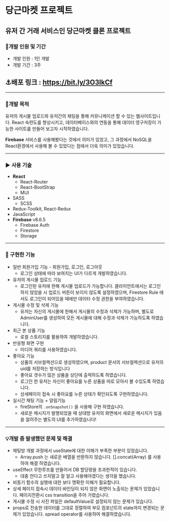 # 당근마켓 프로젝트

## 유저 간 거래 서비스인 당근마켓 클론 프로젝트

### 🚩개발 인원 및 기간

- 개발 인원 : 1인 개발
- 개발 기간 : 3주

## ⚓배포 링크 : https://bit.ly/3O3lkCf

---


### 🌝개발 목적

유저의 게시물 업로드와 유저간의 채팅을 통해 커뮤니케이션 할 수 있는 웹사이트입니다. React 숙련도를 향상시키고, 데이터베이스와의 연동을 통해 데이터 영구저장이 가능한 사이트를 만들어 보고자 시작하였습니다.

**Firebase** 서비스를 사용해봤다는 것에서 의미가 있었고, 그 과정에서 NoSQL을 React환경에서 사용해 볼 수 있었다는 점에서 더욱 의미가 있었습니다.

---

### ▶️ 사용 기술

- **React**
  - React-Router
  - React-BootStrap
  - MUI
- SASS
  - SCSS
- Redux-Toolkit, React-Redux
- JavaScript
- **Firebase** v8.6.5
  - Firebase Auth
  - Firestore
  - Storage

---

### 🎯 구현한 기능

- 일반 회원가입 기능 - 회원가입, 로그인, 로그아웃
  - 로그인 상태에 따라 보여지는 UI가 다르게 개발하였습니다.
- 유저의 게시물 업로드 기능
  - 로그인된 유저에 한해 게시물 업로드가 가능합니다. 클라이언트에서는 로그인 하지 않았을 시 업로드 버튼이 보이지 않도록 설정하였으며, Firestore Rule 에서도 로그인이 되어있을 때에만 데이터 수정 권한을 부여하였습니다.
- 게시물 수정 및 삭제 기능
  - 유저는 자신의 게시물에 한해서 게시물의 수정과 삭제가 가능하며, 별도로 AdminUser를 생성하여 모든 게시물에 대해 수정과 삭제가 가능하도록 하였습니다.
- 최근 본 상품 기능
  - 로컬 스토리지를 활용하여 개발하였습니다.
- 반응형 화면 구현
  - 미디어 쿼리를 사용하였습니다.
- 좋아요 기능
  - 상품의 서브컬렉션으로 생성하였으며, product 문서의 서브컬렉션으로 유저의 uid를 저장하는 방식입니다
  - 좋아요 갯수가 많은 상품을 상단에 출력하도록 하였습니다.
  - 로그인 한 유저는 자신이 좋아요를 누른 상품을 따로 모아서 볼 수있도록 하였습니다.
  - 상세페이지 접속 시 좋아요를 누른 상태가 확인되도록 구현하였습니다.
- 실시간 채팅 기능 + 알림기능
  - fireStore의 `.onSnapshot()` 을 사용해 구현 하였습니다.
  - 새로운 메시지가 발행되었을 때 상대방 유저의 화면에서 새로운 메시지가 있음을 알려주는 별도의 UI를 추가하였습니다!

---

### 💡개발 중 발생했던 문제 및 해결

- 채팅방 개발 과정에서 useState에 대한 이해가 부족한 부분이 있었습니다.
  - Array.push 는 새로운 배열을 반환하지 않습니다. [].concat(Array) 를 사용하여 해결 하였습니다.
- useEffect 무한루프를 만들어서 DB 할당량을 초과한적이 있습니다.
  - 대충 안다고 쓰지말고 잘 알고 사용해야겠다는 생각을 했습니다.
- 비동기 함수의 실행에 대한 보다 명확한 이해가 필요합니다.
- 상세 페이지 접속시 데이터 바인딩이 되지 않은 화면이 노출되는 문제가 있었습니다. 페이지전환시 css transition을 주어 가렸습니다.
- 게시물 수정 시 사진 파일은 defaultValue로 설정되지 않는 문제가 있습니다.
- props로 전송한 데이터를 그대로 정렬하여 부모 컴포넌트의 state까지 변경되는 문제가 있었습니다. spread operator를 사용하여 해결하였습니다.

